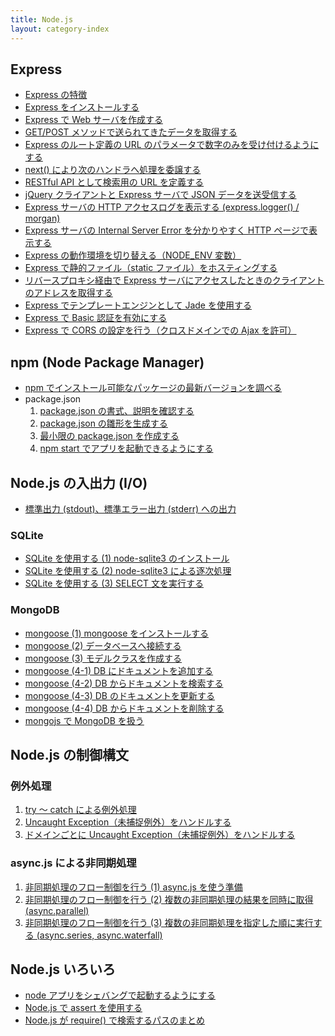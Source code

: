 ```yaml
---
title: Node.js
layout: category-index
---
```


Express
----
- [Express の特徴](express/features.html)
- [Express をインストールする](express/install.html)
- [Express で Web サーバを作成する](express/web-server.html)
- [GET/POST メソッドで送られてきたデータを取得する](express/handle-get-and-post-data.html)
- [Express のルート定義の URL のパラメータで数字のみを受け付けるようにする](express/regexp-in-routing.html)
- [next() により次のハンドラへ処理を委譲する](express/next.html)
- [RESTful API として検索用の URL を定義する](express/url-for-search.html)
- [jQuery クライアントと Express サーバで JSON データを送受信する](express/exchange-json.html)
- [Express サーバの HTTP アクセスログを表示する (express.logger() / morgan)](express/access-log.html)
- [Express サーバの Internal Server Error を分かりやすく HTTP ページで表示する](express/internal-server-error.html)
- [Express の動作環境を切り替える（NODE_ENV 変数）](express/switch-env.html)
- [Express で静的ファイル（static ファイル）をホスティングする](express/static-file.html)
- [リバースプロキシ経由で Express サーバにアクセスしたときのクライアントのアドレスを取得する](express/reverse-proxy-addr.html)
- [Express でテンプレートエンジンとして Jade を使用する](express/jade-with-express.html)
- [Express で Basic 認証を有効にする](express/basic-authentication.html)
- [Express で CORS の設定を行う（クロスドメインでの Ajax を許可）](express/cors.html)

npm (Node Package Manager)
---
- [npm でインストール可能なパッケージの最新バージョンを調べる](npm/package-version.html)
- package.json
  1. [package.json の書式、説明を確認する](npm/package-json1.html)
  1. [package.json の雛形を生成する](npm/package-json2.html)
  1. [最小限の package.json を作成する](npm/package-json3.html)
  1. [npm start でアプリを起動できるようにする](npm/package-json4.html)

Node.js の入出力 (I/O)
----
- [標準出力 (stdout)、標準エラー出力 (stderr) への出力](io.html)

### SQLite
- [SQLite を使用する (1) node-sqlite3 のインストール](io/sqlite1.html)
- [SQLite を使用する (2) node-sqlite3 による逐次処理](io/sqlite2.html)
- [SQLite を使用する (3) SELECT 文を実行する](io/sqlite3.html)

### MongoDB
- [mongoose (1) mongoose をインストールする](io/mongoose1.html)
- [mongoose (2) データベースへ接続する](io/mongoose2.html)
- [mongoose (3) モデルクラスを作成する](io/mongoose3.html)
- [mongoose (4-1) DB にドキュメントを追加する](io/mongoose4-1.html)
- [mongoose (4-2) DB からドキュメントを検索する](io/mongoose4-2.html)
- [mongoose (4-3) DB のドキュメントを更新する](io/mongoose4-3.html)
- [mongoose (4-4) DB からドキュメントを削除する](io/mongoose4-4.html)
- [mongojs で MongoDB を扱う](io/mongojs.html)

Node.js の制御構文
----

### 例外処理
1. [try ～ catch による例外処理](exception/try-and-catch.html)
1. [Uncaught Exception（未捕捉例外）をハンドルする](exception/uncaught-exception.html)
1. [ドメインごとに Uncaught Exception（未捕捉例外）をハンドルする](exception/domain-for-exception.html)

### async.js による非同期処理
1. [非同期処理のフロー制御を行う (1) async.js を使う準備](async-js1.html)
1. [非同期処理のフロー制御を行う (2) 複数の非同期処理の結果を同時に取得 (async.parallel)](async-js2.html)
1. [非同期処理のフロー制御を行う (3) 複数の非同期処理を指定した順に実行する (async.series, async.waterfall)](async-js3.html)

Node.js いろいろ
----
- [node アプリをシェバングで起動するようにする](shebang.html)
- [Node.js で assert を使用する](assert.html)
- [Node.js が require() で検索するパスのまとめ](require.html)

